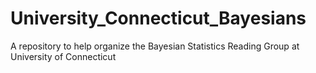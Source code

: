 # University_Connecticut_Bayesians
A repository to help organize the Bayesian Statistics Reading Group at University of Connecticut
